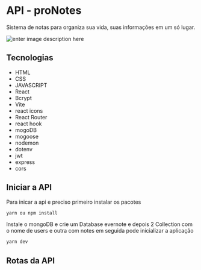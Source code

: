# API - proNotes

Sistema de notas para organiza sua vida, suas informações em um só lugar. 

![enter image description here](https://github.com/wesleycsv/proNotes-API/blob/main/print.png?raw=true)

## Tecnologias
* HTML
* CSS
* JAVASCRIPT
* React
* Bcrypt
* Vite
* react icons
* React Router
* react hook
* mogoDB
* mogoose
* nodemon
* dotenv
* jwt
* express
* cors

## Iniciar a API

Para inicar a api e preciso primeiro instalar os pacotes

```sh
yarn ou npm install
```
Instale o mongoDB e crie um Database evernote e depois 2 Collection com o nome de users e outra com notes em seguida pode inicializar a aplicação

```sh
yarn dev
```

## Rotas da API


